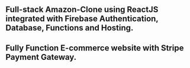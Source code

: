 ## Full-stack Amazon-Clone using ReactJS integrated with Firebase Authentication, Database, Functions and Hosting. 
## Fully Function E-commerce website with Stripe Payment Gateway.


